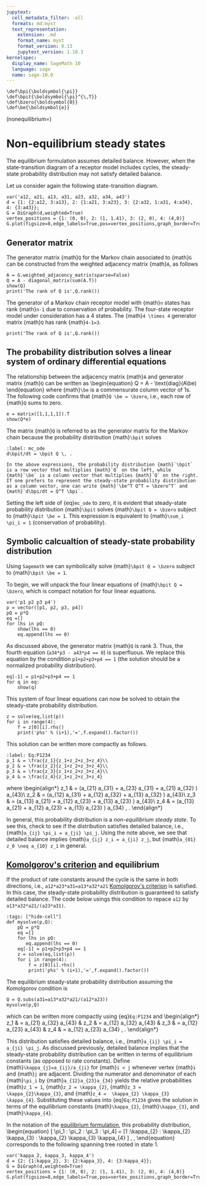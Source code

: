 ```yaml
---
jupytext:
  cell_metadata_filter: -all
  formats: md:myst
  text_representation:
    extension: .md
    format_name: myst
    format_version: 0.13
    jupytext_version: 1.10.3
kernelspec:
  display_name: SageMath 10
  language: sage
  name: sage-10.0
---
```


```{math}
\def\bpi{\boldsymbol{\pi}}
\def\bpit{\boldsymbol{\pi}^{\,T}}
\def\bzero{\boldsymbol{0}}
\def\be{\boldsymbol{e}}
```

(nonequilibrium=)
# Non-equilibrium steady states

The equilibrium formulation assumes detailed balance. However, when the state-transition diagram of a receptor model includes cycles, the steady-state probability distribution may not satisfy detailed balance.

Let us consider again the following state-transition diagram. 

```{code-cell} ipython3
var('a12, a21, a13, a31, a23, a32, a34, a43')
d = {1: {2:a12, 3:a13}, 2: {1:a21, 3:a23}, 3: {2:a32, 1:a31, 4:a34}, 4: {3:a43}};
G = DiGraph(d,weighted=True)
vertex_positions = {1: (0, 0), 2: (1, 1.41), 3: (2, 0), 4: (4,0)}
G.plot(figsize=8,edge_labels=True,pos=vertex_positions,graph_border=True)
```

## Generator matrix 

The generator matrix {math}`Q` for the Markov chain associated to {math}`G` can be constructed from the weighted adjacency matrix {math}`A`, as follows
```{code-cell}
A = G.weighted_adjacency_matrix(sparse=False)
Q = A - diagonal_matrix(sum(A.T))
show(Q)
print('The rank of Q is',Q.rank())
```

The generator of a Markov chain receptor model with {math}`n` states has rank {math}`n-1` due to conservation of probability. The four-state receptor model under consideration has a 4 states.  The {math}`4 \times 4` generator matrix {math}`Q` has rank {math}`4-1=3`.

```{code-cell}
print('The rank of Q is',Q.rank())
```

## The probability distribution solves a linear system of ordinary differential equations

The relationship between the adjacency matrix {math}`A` and generator matrix {math}`Q` can be written as
\begin{equation}
Q = A - \text{diag}(A\be)
\end{equation}
where {math}`\be` is a commensurate column vector of 1s. The following code confirms that {math}`Q \be = \bzero`, i.e., each row of {math}`Q` sums to zero.

```{code-cell}
e = matrix([1,1,1,1]).T
show(Q*e)
```

The matrix 
{math}`Q` is referred to as the generator matrix for the Markov chain because the probability distribution {math}`\bpit` solves 
```{math}
:label: mc_ode
d\bpit/dt = \bpit Q \, . 
```

```{note}
In the above expressions, the probability distribution {math}`\bpit` is a row vector that multiplies {math}`Q` on the left, while {math}`\be` is a column vector that multiplies {math}`Q` on the right.  If one prefers to represent the steady-state probability distribution as a column vector, one can write {math}`\be^T Q^T = \bzero^T` and {math}`d\bpi/dt = Q^T \bpi`.  
```

Setting the left side of {eq}`mc_ode` to zero, it is evident that steady-state probability distribution {math}`\bpit` solves {math}`\bpit Q = \bzero` subject to {math}`\bpit \be = 1`.  This expression is equivalent to {math}`\sum_i \pi_i = 1` (conservation of probability).


## Symbolic calcualtion of steady-state probability distribution


Using `Sagemath` we can symbolically solve {math}`\bpit Q = \bzero` subject to {math}`\bpit \be = 1`.  

To begin, we will unpack the four linear equations of {math}`\bpit Q = \bzero`, which is compact notation for four linear equations.

```{code-cell}
var('p1 p2 p3 p4')
p = vector([p1, p2, p3, p4])
pQ = p*Q
eq =[]
for lhs in pQ:
    show(lhs == 0)
    eq.append(lhs == 0)
```

As discussed above, the generator matrix {math}`Q` is rank 3.  Thus, the fourth equation (`a34*p3 - a43*p4 == 0`) is superfluous.  We replace this equation by the condition `p1+p2+p3+p4 == 1` (the solution should be a normalized probability distribution).

```{code-cell}
eq[-1] = p1+p2+p3+p4 == 1
for q in eq:
    show(q)
```

This system of four linear equations can now be solved to obtain the steady-state probability distribution. 

```{code-cell}
z = solve(eq,list(p))
for i in range(4):
    f = z[0][i].rhs()
    print('p%s' % (i+1),'=',f.expand().factor())
```

This solution can be written more compactly as follows.

```{math}
:label: Eq:P1234
p_1 & = \frac{z_1}{z_1+z_2+z_3+z_4}\\
p_2 & = \frac{z_2}{z_1+z_2+z_3+z_4}\\
p_3 & = \frac{z_3}{z_1+z_2+z_3+z_4}\\
p_4 & = \frac{z_4}{z_1+z_2+z_3+z_4}
```
where
\begin{align*}
z_1 & = (a_{21} a_{31} + a_{23} a_{31} + a_{21} a_{32} ) a_{43}\\
z_2 & = (a_{12} a_{31} + a_{12} a_{32} + a_{13} a_{32} ) a_{43}\\
z_3 & = (a_{13} a_{21} + a_{12} a_{23} + a_{13} a_{23} ) a_{43}\\
z_4 & = (a_{13} a_{21} + a_{12} a_{23} + a_{13} a_{23} ) a_{34} \, .
\end{align*}

In general, this probability distribution is a _non-equilibrium steady state_.  To see this, check to see if the distribution satisfies detailed balance, i.e., {math}`a_{ij} \pi_i = a_{ji} \pi_j`. Using the note above, we see that detailed balance implies {math}`a_{ij} z_i = a_{ji} z_j`, but {math}`a_{01} z_0 \neq a_{10} z_1` in general.


## [Komolgorov's criterion](https://en.wikipedia.org/wiki/Kolmogorov%27s_criterion) and equilibrium

If the product of rate constants around the cycle is the same in both directions, i.e., `a12*a23*a31=a13*a32*a21` [Komolgorov's criterion](https://en.wikipedia.org/wiki/Kolmogorov%27s_criterion) is satisfied.  In this case, the steady-state probability distribution is guaranteed to satisfy detailed balance.  The code below usings this condition to repace `a12` by `a13*a32*a21/(a23*a31)`.

```{code-cell} ipython3
:tags: ["hide-cell"]
def mysolve(p,Q):
    pQ = p*Q
    eq =[]
    for lhs in pQ:
       eq.append(lhs == 0)
    eq[-1] = p1+p2+p3+p4 == 1
    z = solve(eq,list(p))
    for i in range(4):
        f = z[0][i].rhs()
        print('p%s' % (i+1),'=',f.expand().factor())
```

The equilibrium steady-state probability distribution assuming the Komolgorov condition is
```{code-cell}
Q = Q.subs(a31=a13*a32*a21/(a12*a23))
mysolve(p,Q)
```
which can be written more compactly using {eq}`Eq:P1234` and
\begin{align*}
z_1 & = a_{21} a_{32} a_{43} &
z_2 & = a_{12} a_{32} a_{43} &
z_3 & = a_{12} a_{23} a_{43} &
z_4 & = a_{12} a_{23} a_{34} \, .
\end{align*}

This distribution satisfies detailed balance, i.e., {math}`a_{ij} \pi_i = a_{ji} \pi_j`.  As discussed previously, detailed balance implies that the steady-state probability distribution can be written in terms of equilibrium constants (as opposed to rate constants).  Define {math}`\kappa_{j}=a_{ij}/a_{ji}` for {math}`i < j` whenever vertex {math}`i` and {math}`j` are adjacent.
Dividing the numerator and denominator of each {math}`\pi_i` by {math}`a_{12}a_{23}a_{34}` yields the relative probabilities {math}`z_1 = 1`,   {math}`z_2 = \kappa_{2}`,  {math}`z_3 = \kappa_{2}\kappa_{3}`, and {math}`z_4 =  \kappa_{2} \kappa_{3} \kappa_{4}`.  Substituting these values into {eq}`Eq:P1234` gives the solution in terms of the equilibrium constants {math}`\kappa_{2}`, {math}`\kappa_{3}`, and {math}`\kappa_{4}`.

In the notation of the [equilibrium formulation](equilibrium), this probability distribution, 
\begin{equation}
 [ \pi_1  :  \pi_2 :  \pi_3 :  \pi_4] = [1 :\kappa_{2} : \kappa_{2} \kappa_{3} :  \kappa_{2} \kappa_{3} \kappa_{4} ]  \, ,
\end{equation}
corresponds to the following spanning tree rooted in state 1.
```{code-cell}
var('kappa_2, kappa_3, kappa_4')
d = {2: {1:kappa_2}, 3: {2:kappa_3}, 4: {3:kappa_4}};
G = DiGraph(d,weighted=True)
vertex_positions = {1: (0, 0), 2: (1, 1.41), 3: (2, 0), 4: (4,0)}
G.plot(figsize=8,edge_labels=True,pos=vertex_positions,graph_border=True)
```


